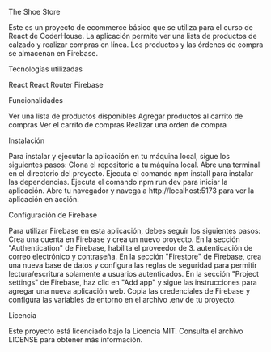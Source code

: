 The Shoe Store

Este es un proyecto de ecommerce básico que se utiliza para el curso de React de CoderHouse. 
La aplicación permite ver una lista de productos de calzado y realizar compras en línea. Los productos y las órdenes de compra se almacenan en Firebase.


Tecnologías utilizadas

React
React Router
Firebase


Funcionalidades

Ver una lista de productos disponibles
Agregar productos al carrito de compras
Ver el carrito de compras
Realizar una orden de compra


Instalación

Para instalar y ejecutar la aplicación en tu máquina local, sigue los siguientes pasos:
Clona el repositorio a tu máquina local.
Abre una terminal en el directorio del proyecto.
Ejecuta el comando npm install para instalar las dependencias.
Ejecuta el comando npm run dev para iniciar la aplicación.
Abre tu navegador y navega a http://localhost:5173 para ver la aplicación en acción.


Configuración de Firebase

Para utilizar Firebase en esta aplicación, debes seguir los siguientes pasos:
Crea una cuenta en Firebase y crea un nuevo proyecto.
En la sección "Authentication" de Firebase, habilita el proveedor de 3. autenticación de correo electrónico y contraseña.
En la sección "Firestore" de Firebase, crea una nueva base de datos y configura las reglas de seguridad para permitir lectura/escritura solamente a usuarios autenticados.
En la sección "Project settings" de Firebase, haz clic en "Add app" y sigue las instrucciones para agregar una nueva aplicación web.
Copia las credenciales de Firebase y configura las variables de entorno en el archivo .env de tu proyecto.


Licencia

Este proyecto está licenciado bajo la Licencia MIT. Consulta el archivo LICENSE para obtener más información.
